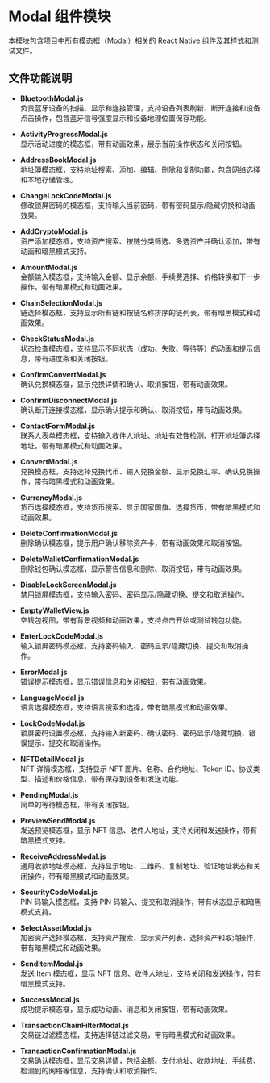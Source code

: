 # Modal 组件模块

本模块包含项目中所有模态框（Modal）相关的 React Native 组件及其样式和测试文件。

## 文件功能说明

- **BluetoothModal.js**  
  负责蓝牙设备的扫描、显示和连接管理，支持设备列表刷新、断开连接和设备点击操作，包含蓝牙信号强度显示和设备地理位置保存功能。

- **ActivityProgressModal.js**  
  显示活动进度的模态框，带有动画效果，展示当前操作状态和关闭按钮。

- **AddressBookModal.js**  
  地址簿模态框，支持地址搜索、添加、编辑、删除和复制功能，包含网络选择和本地存储管理。

- **ChangeLockCodeModal.js**  
  修改锁屏密码的模态框，支持输入当前密码，带有密码显示/隐藏切换和动画效果。

- **AddCryptoModal.js**  
  资产添加模态框，支持资产搜索、按链分类筛选、多选资产并确认添加，带有动画和暗黑模式支持。

- **AmountModal.js**  
  金额输入模态框，支持输入金额、显示余额、手续费选择、价格转换和下一步操作，带有暗黑模式和动画效果。

- **ChainSelectionModal.js**  
  链选择模态框，支持显示所有链和按链名称排序的链列表，带有暗黑模式和动画效果。

- **CheckStatusModal.js**  
  状态检查模态框，支持显示不同状态（成功、失败、等待等）的动画和提示信息，带有进度条和关闭按钮。

- **ConfirmConvertModal.js**  
  确认兑换模态框，显示兑换详情和确认、取消按钮，带有动画效果。

- **ConfirmDisconnectModal.js**  
  确认断开连接模态框，显示确认提示和确认、取消按钮，带有动画效果。

- **ContactFormModal.js**  
  联系人表单模态框，支持输入收件人地址、地址有效性检测、打开地址簿选择地址，带有暗黑模式和动画效果。

- **ConvertModal.js**  
  兑换模态框，支持选择兑换代币、输入兑换金额、显示兑换汇率、确认兑换操作，带有暗黑模式和动画效果。

- **CurrencyModal.js**  
  货币选择模态框，支持货币搜索、显示国家国旗、选择货币，带有暗黑模式和动画效果。

- **DeleteConfirmationModal.js**  
  删除确认模态框，提示用户确认移除资产卡，带有动画效果和取消按钮。

- **DeleteWalletConfirmationModal.js**  
  删除钱包确认模态框，显示警告信息和删除、取消按钮，带有动画效果。

- **DisableLockScreenModal.js**  
  禁用锁屏模态框，支持输入密码、密码显示/隐藏切换、提交和取消操作。

- **EmptyWalletView.js**  
  空钱包视图，带有背景视频和动画效果，支持点击开始或测试钱包功能。

- **EnterLockCodeModal.js**  
  输入锁屏密码模态框，支持密码输入、密码显示/隐藏切换、提交和取消操作。

- **ErrorModal.js**  
  错误提示模态框，显示错误信息和关闭按钮，带有动画效果。

- **LanguageModal.js**  
  语言选择模态框，支持语言搜索和选择，带有暗黑模式和动画效果。

- **LockCodeModal.js**  
  锁屏密码设置模态框，支持输入新密码、确认密码、密码显示/隐藏切换、错误提示、提交和取消操作。

- **NFTDetailModal.js**  
  NFT 详情模态框，支持显示 NFT 图片、名称、合约地址、Token ID、协议类型、描述和价格信息，带有保存到设备和发送功能。

- **PendingModal.js**  
  简单的等待模态框，带有关闭按钮。

- **PreviewSendModal.js**  
  发送预览模态框，显示 NFT 信息、收件人地址，支持关闭和发送操作，带有暗黑模式支持。

- **ReceiveAddressModal.js**  
  通用收款地址模态框，支持显示地址、二维码、复制地址、验证地址状态和关闭操作，带有暗黑模式和动画效果。

- **SecurityCodeModal.js**  
  PIN 码输入模态框，支持 PIN 码输入、提交和取消操作，带有状态显示和暗黑模式支持。

- **SelectAssetModal.js**  
  加密资产选择模态框，支持资产搜索、显示资产列表、选择资产和取消操作，带有暗黑模式和动画效果。

- **SendItemModal.js**  
  发送 Item 模态框，显示 NFT 信息、收件人地址，支持关闭和发送操作，带有暗黑模式支持。

- **SuccessModal.js**  
  成功提示模态框，显示成功动画、消息和关闭按钮，带有动画效果。

- **TransactionChainFilterModal.js**  
  交易链过滤模态框，支持选择链过滤交易，带有暗黑模式和动画效果。

- **TransactionConfirmationModal.js**  
  交易确认模态框，显示交易详情，包括金额、支付地址、收款地址、手续费、检测到的网络等信息，支持确认和取消操作。
